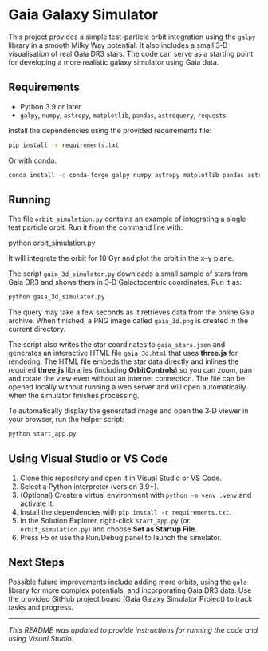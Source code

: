 # Gaia Galaxy Simulator

This project provides a simple test-particle orbit integration using the `galpy` library in a smooth Milky Way potential. It also includes a small 3‑D visualisation of real Gaia DR3 stars. The code can serve as a starting point for developing a more realistic galaxy simulator using Gaia data.

## Requirements

- Python 3.9 or later
- `galpy`, `numpy`, `astropy`, `matplotlib`, `pandas`, `astroquery`, `requests`

Install the dependencies using the provided requirements file:

```bash
pip install -r requirements.txt
```

Or with conda:

```bash
conda install -c conda-forge galpy numpy astropy matplotlib pandas astroquery requests
```

## Running

The file `orbit_simulation.py` contains an example of integrating a single test particle orbit. Run it from the command line with:

python orbit_simulation.py

It will integrate the orbit for 10 Gyr and plot the orbit in the x–y plane.

The script `gaia_3d_simulator.py` downloads a small sample of stars from Gaia DR3 and shows them in 3‑D Galactocentric coordinates. Run it as:

```bash
python gaia_3d_simulator.py
```

The query may take a few seconds as it retrieves data from the online Gaia archive. When finished, a PNG image called `gaia_3d.png` is created in the current directory.

The script also writes the star coordinates to `gaia_stars.json` and generates an
interactive HTML file `gaia_3d.html` that uses **three.js** for rendering. The
HTML file embeds the star data directly and inlines the required
**three.js** libraries (including **OrbitControls**) so you can zoom, pan and
rotate the view even without an internet connection. The file can be opened
locally without running a web server and will open automatically when the
simulator finishes processing.

To automatically display the generated image and open the 3‑D viewer in your
browser, run the helper script:

```bash
python start_app.py
```

## Using Visual Studio or VS Code

1. Clone this repository and open it in Visual Studio or VS Code.
2. Select a Python interpreter (version 3.9+).
3. (Optional) Create a virtual environment with `python -m venv .venv` and activate it.
4. Install the dependencies with `pip install -r requirements.txt`.
5. In the Solution Explorer, right-click `start_app.py` (or `orbit_simulation.py`) and choose **Set as Startup File**.
6. Press F5 or use the Run/Debug panel to launch the simulator.

## Next Steps

Possible future improvements include adding more orbits, using the `gala` library for more complex potentials, and incorporating Gaia DR3 data. Use the provided GitHub project board (Gaia Galaxy Simulator Project) to track tasks and progress.

---

*This README was updated to provide instructions for running the code and using Visual Studio.*
